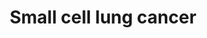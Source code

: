---
annotations:
- id: DOID:162
  parent: disease of cellular proliferation
  type: Disease Ontology
  value: cancer
- id: DOID:1324
  parent: disease of cellular proliferation
  type: Disease Ontology
  value: lung cancer
- id: PW:0000003
  parent: signaling pathway
  type: Pathway Ontology
  value: signaling pathway
- id: PW:0000605
  parent: disease pathway
  type: Pathway Ontology
  value: cancer pathway
- id: PW:0000704
  parent: disease pathway
  type: Pathway Ontology
  value: small cell lung carcinoma pathway
authors:
- Khanspers
- MaintBot
- Fehrhart
- Finterly
- Egonw
citedin:
- link: PMC9114890
  title: 'Precision Oncology: Artificial Intelligence and DNA Methylation Analysis
    of Circulating Cell-Free DNA for Lung Cancer Detection (2022)'
communities:
- CPTAC
- Diseases
description: 'Small cell lung carcinoma (SCLC) is a highly malignant cancer of the
  lung.  Genes altered in small cell lung carcinoma: * TP53 is mutated in 70-90% of
  SCLCs.  * RB1 is inactivated in most SCLCs.  * PTEN is mutated in 2-10% of SCLCs.  *
  MYC amplifications and amplification of MYC family members is found in 30% of SCLCs.  *
  FHIT protein expression is lost due to Loss of heterozygocity (LOH) on chromosome
  arm 3p found in more than 80% of SCLCs.   This description was adapted from [https://en.wikipedia.org/wiki/Small-cell_carcinoma
  Wikipedia].  Phosphorylation sites were added based on information from PhosphoSitePlus
  (R), www.phosphosite.org.'
last-edited: 2023-08-26
ndex: 5cc0f37a-8b6c-11eb-9e72-0ac135e8bacf
organisms:
- Homo sapiens
redirect_from:
- /index.php/Pathway:WP4658
- /instance/WP4658
- /instance/WP4658_r127235
revision: r127235
schema-jsonld:
- '@context': https://schema.org/
  '@id': https://wikipathways.github.io/pathways/WP4658.html
  '@type': Dataset
  creator:
    '@type': Organization
    name: WikiPathways
  description: 'Small cell lung carcinoma (SCLC) is a highly malignant cancer of the
    lung.  Genes altered in small cell lung carcinoma: * TP53 is mutated in 70-90%
    of SCLCs.  * RB1 is inactivated in most SCLCs.  * PTEN is mutated in 2-10% of
    SCLCs.  * MYC amplifications and amplification of MYC family members is found
    in 30% of SCLCs.  * FHIT protein expression is lost due to Loss of heterozygocity
    (LOH) on chromosome arm 3p found in more than 80% of SCLCs.   This description
    was adapted from [https://en.wikipedia.org/wiki/Small-cell_carcinoma Wikipedia].  Phosphorylation
    sites were added based on information from PhosphoSitePlus (R), www.phosphosite.org.'
  keywords:
  - AKT1
  - AKT2
  - AKT3
  - APAF1
  - BAK1
  - BAX
  - BCL2
  - BCL2L1
  - BID
  - BIRC2
  - BIRC3
  - BIRC7
  - BIRC8
  - CASP3
  - CASP8
  - CASP9
  - CCND1
  - CCNE1
  - CCNE2
  - CDK2
  - CDK4
  - CDK6
  - CDKN1A
  - CDKN1B
  - CDKN1C
  - CDKN2B
  - CHUK
  - CKS1B
  - CKS2
  - COL4A1
  - COL4A2
  - COL4A3
  - COL4A4
  - COL4A5
  - COL4A6
  - CYCS
  - DDB2
  - E2F1
  - E2F2
  - E2F3
  - FHIT
  - FN1
  - GADD45A
  - GADD45B
  - GADD45G
  - IKBKB
  - IKBKG
  - ITGA2
  - ITGA2B
  - ITGA3
  - ITGA6
  - ITGAV
  - ITGB1
  - LAMA1
  - LAMA2
  - LAMA3
  - LAMA4
  - LAMA5
  - LAMB1
  - LAMB2
  - LAMB3
  - LAMB4
  - LAMC1
  - LAMC2
  - LAMC3
  - MAX
  - MYC
  - NFKB1
  - NFKBIA
  - NFKBIB
  - NOS2
  - Obatoclax
  - PIK3CA
  - PIK3CB
  - PIK3CD
  - PIK3R1
  - PIK3R2
  - PIK3R3
  - PIP3
  - POLK
  - PTEN
  - PTGS2
  - PTK2
  - RARB
  - RB1
  - RELA
  - RXRA
  - RXRB
  - RXRG
  - Retinoic acid
  - SKP1
  - TP53
  - TRAF1
  - TRAF2
  - TRAF3
  - TRAF4
  - TRAF5
  - TRAF6
  - ZBTB17
  - oblimersen
  - rimiducid
  - venetoclax
  license: CC0
  name: Small cell lung cancer
seo: CreativeWork
title: Small cell lung cancer
wpid: WP4658
---